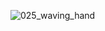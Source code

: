 ![025_waving_hand](https://user-images.githubusercontent.com/48147673/168488336-9483c55a-a74a-473d-accb-6d6f341825d4.gif)
